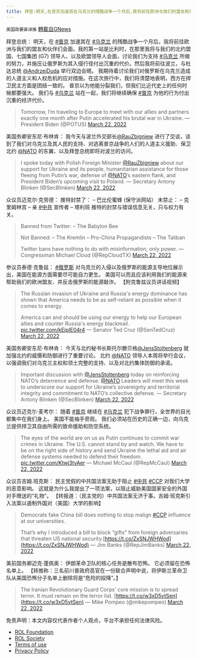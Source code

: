 ```yaml
---
title: 拜登:明天,在普京加速其在乌克兰的残酷战争一个月后,我将前往欧洲与我们的盟友和伙伴们会面
---
```

`美国政要直译推` [轉載自GNews](https://gnews.org/zh-hans/2214316/)

拜登总统： 明天，在 [#普京](https://gettr.com/hashtag/%23%E6%99%AE%E4%BA%AC) 加速其在 [#乌克兰](https://gettr.com/hashtag/%23%E4%B9%8C%E5%85%8B%E5%85%B0) 的残酷战争一个月后，我将前往欧洲与我们的盟友和伙伴们会面。我的第一站是比利时，在那里我将与我们的北约盟国、七国集团 (G7) 领导人、以及欧盟领导人会面，讨论我们为支持 [#乌克兰](https://gettr.com/hashtag/%23%E4%B9%8C%E5%85%8B%E5%85%B0) 所做的努力，并施压让俄罗斯为其入侵行径付出沉重的代价。然后我将前往波兰，与杜达总统 [@AndrzejDuda](https://gettr.com/user/AndrzejDuda) 举行双边会晤。 我期待着讨论我们对俄罗斯在乌克兰造成的人道主义和人权危机的应对措施。在这次旅行中，我们将清楚地表明，西方在捍卫民主方面是团结一致的。 普京以为他能分裂我们，但我们比近代史上的任何时候都要强大。 我们与 [#乌克兰](https://gettr.com/hashtag/%23%E4%B9%8C%E5%85%8B%E5%85%B0) 站在一起，我们将继续确保 [#普京](https://gettr.com/hashtag/%23%E6%99%AE%E4%BA%AC) 为他的行为付出沉重的经济代价。



> Tomorrow, I’m traveling to Europe to meet with our allies and partners exactly one month after Putin accelerated his brutal war in Ukraine.
> — President Biden (@POTUS) [March 22, 2022](https://twitter.com/POTUS/status/1506340341309390860?ref_src=twsrc%5Etfw)



美国务卿安东尼·布林肯： 我今天与波兰外交部长[@RauZbigniew](https://twitter.com/RauZbigniew) 进行了交谈，谈到了我们对乌克兰及其人民的支持、对逃离普京战争的人们的人道主义援助、保卫北约 [@NATO](https://twitter.com/NATO) 的东翼、以及拜登总统即将对波兰的访问。



> I spoke today with Polish Foreign Minister [@RauZbigniew](https://twitter.com/RauZbigniew?ref_src=twsrc%5Etfw) about our support for Ukraine and its people, humanitarian assistance for those fleeing from Putin’s war, defense of [@NATO](https://twitter.com/NATO?ref_src=twsrc%5Etfw)’s eastern flank, and President Biden’s upcoming visit to Poland.
> — Secretary Antony Blinken (@SecBlinken) [March 22, 2022](https://twitter.com/SecBlinken/status/1506351806816862209?ref_src=twsrc%5Etfw)



众议员迈克尔·克劳德： 推特封禁了： – 巴比伦蜜蜂 (保守派网站） 未禁止： – 克里姆林宫 – 亲 [#中共](https://twitter.com/hashtag/%E4%B8%AD%E5%85%B1?src=hashtag_click) 宣传者 – 塔利班 推特的封禁与错误信息无关，只与权力有关。



> Banned from Twitter:
> – The Babylon Bee
> 
> Not Banned:
> – The Kremlin
> – Pro-China Propagandists
> – The Taliban
> 
> Twitter bans have nothing to do with misinformation, only power.
> — Congressman Michael Cloud (@RepCloudTX) [March 22, 2022](https://twitter.com/RepCloudTX/status/1506294405178834951?ref_src=twsrc%5Etfw)



参议员泰德·克鲁兹： [#俄罗斯](https://twitter.com/hashtag/%E4%BF%84%E7%BD%97%E6%96%AF?src=hashtag_click) 对乌克兰的入侵以及俄罗斯的能源主导地位展示出，美国在能源方面需要尽可能自力更生。 美国可以而且应该利用我们的能源来帮助我们的欧洲盟友、并反击俄罗斯的能源敲诈。 【附克鲁兹议员讲话视频】



> The Russian invasion of Ukraine and Russia's energy dominance has shown that America needs to be as self-reliant as possible when it comes to energy.
>  
> America can and should be using our energy to help our European allies and counter Russia's energy blackmail. [pic.twitter.com/kEjpIE04r4](https://t.co/kEjpIE04r4)
> — Senator Ted Cruz (@SenTedCruz) [March 22, 2022](https://twitter.com/SenTedCruz/status/1506333709116522496?ref_src=twsrc%5Etfw)



美国务卿安东尼·布林肯： 今天与北约秘书长斯托尔滕贝格[@JensStoltenberg](https://twitter.com/jensstoltenberg) 就加强北约的威慑和防御进行了重要讨论。 北约 [@NATO](https://twitter.com/NATO) 领导人本周将举行会议，以强调我们对乌克兰主权和领土完整的支持、以及对北约集体防御的承诺。



> Important discussion with [@JensStoltenberg](https://twitter.com/jensstoltenberg?ref_src=twsrc%5Etfw) today on reinforcing NATO’s deterrence and defense. [@NATO](https://twitter.com/NATO?ref_src=twsrc%5Etfw) Leaders will meet this week to underscore our support for Ukraine’s sovereignty and territorial integrity and commitment to NATO’s collective defense.
> — Secretary Antony Blinken (@SecBlinken) [March 22, 2022](https://twitter.com/SecBlinken/status/1506362570357284871?ref_src=twsrc%5Etfw)



众议员迈克尓·麦考尔： 随着 [#普京](https://twitter.com/hashtag/%E6%99%AE%E4%BA%AC?src=hashtag_click) 继续在 [#乌克兰](https://twitter.com/hashtag/%E4%B9%8C%E5%85%8B%E5%85%B0?src=hashtag_click) 犯下战争罪行，全世界的目光都集中在我们身上。 美国不能袖手旁观。 我们必须站在历史的正确一边，向乌克兰提供捍卫其自由所需的致命援助和防空系统。



> The eyes of the world are on us as Putin continues to commit war crimes in Ukraine. The U.S. cannot stand by and watch. We have to be on the right side of history and send Ukraine the lethal aid and air defense systems needed to defend their freedom. [pic.twitter.com/Ktwj3tvAer](https://t.co/Ktwj3tvAer)
> — Michael McCaul (@RepMcCaul) [March 22, 2022](https://twitter.com/RepMcCaul/status/1506363244008677386?ref_src=twsrc%5Etfw)



众议员吉姆.班克斯： 民主党假的中共国法案无助于阻止 [#中共](https://twitter.com/hashtag/%E4%B8%AD%E5%85%B1?src=hashtag_click) [#CCP](https://twitter.com/hashtag/CCP?src=hashtag_click) 对我们大学的恶意影响。 这就是为什么我提出了一项法案，以阻止威胁美国国家安全的外国对手赠送的“礼物”。 【转报道：（民主党的）中共国法案无济于事。吉姆·班克斯引入法案以遏制外国对（美国）大学的影响】



> Democrats fake China bill does nothing to stop malign [#CCP](https://twitter.com/hashtag/CCP?src=hash&amp;ref_src=twsrc%5Etfw) influence at our universities. 
> 
> That’s why I introduced a bill to block “gifts” from foreign adversaries that threaten US national security.[https://t.co/ZxSNJWHWod](https://t.co/ZxSNJWHWod)
> — Jim Banks (@RepJimBanks) [March 22, 2022](https://twitter.com/RepJimBanks/status/1506357666997800968?ref_src=twsrc%5Etfw)



美前国务卿迈克·蓬佩奥： 伊朗革命卫队的核心任务是散布恐怖。 它必须留在恐怖名单上。 【转推称：三名前川普政府高官在一份联合声明中说，将伊斯兰革命卫队从美国恐怖分子名单上删除将是“危险的投降”。】



> The Iranian Revolutionary Guard Corps’ core mission is to spread terror.
> It must remain on the terror list. [https://t.co/w3xD5ytSen](https://t.co/w3xD5ytSen)
> — Mike Pompeo (@mikepompeo) [March 22, 2022](https://twitter.com/mikepompeo/status/1506418472082886663?ref_src=twsrc%5Etfw)



 

免责声明：本文内容仅代表作者个人观点，平台不承担任何法律风险。

- [ROL Foundation](https://rolfoundation.org/)
- [ROL Society](https://rolsociety.org/)
- [Terms of use](https://gnews.org/terms-of-use-3/)
- [Privacy Policy](https://gnews.org/privacy-policy/)
